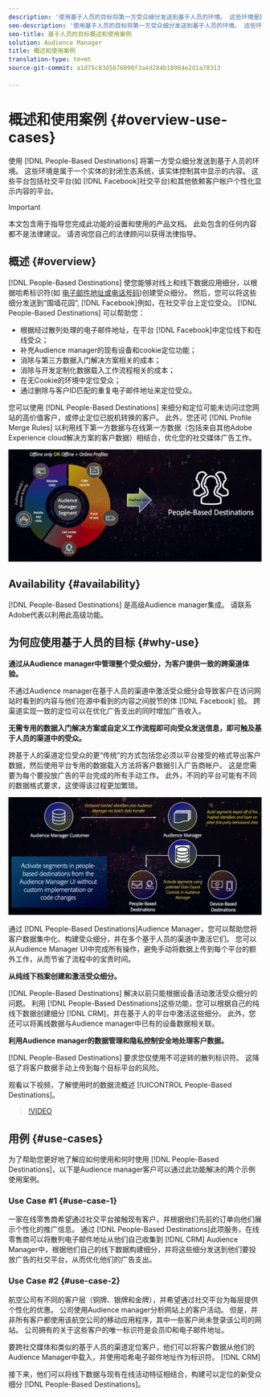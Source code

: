 ```yaml
---
description: '使用基于人员的目标将第一方受众细分发送到基于人员的环境。 这些环境是属于一个实体的封闭生态系统，该实体控制其中显示的内容。 这些平台包括Facebook等社交平台，以及依赖客户帐户个性化显示内容的其他平台。 '
seo-description: '使用基于人员的目标将第一方受众细分发送到基于人员的环境。 这些环境是属于一个实体的封闭生态系统，该实体控制其中显示的内容。 这些平台包括Facebook等社交平台，以及依赖客户帐户个性化显示内容的其他平台。  '
seo-title: 基于人员的目标概述和使用案例
solution: Audience Manager
title: 概述和使用案例
translation-type: tm+mt
source-git-commit: a1d75c83d5876090f3a4d284b18984e2d1a70313

---
```



# 概述和使用案例 {#overview-use-cases}

使用 [!DNL People-Based Destinations] 将第一方受众细分发送到基于人员的环境。 这些环境是属于一个实体的封闭生态系统，该实体控制其中显示的内容。 这些平台包括社交平台(如 [!DNL Facebook]社交平台)和其他依赖客户帐户个性化显示内容的平台。

>[!IMPORTANT]
>本文包含用于指导您完成此功能的设置和使用的产品文档。 此处包含的任何内容都不是法律建议。 请咨询您自己的法律顾问以获得法律指导。

## 概述 {#overview}

[!DNL People-Based Destinations] 使您能够对线上和线下数据应用细分，以根据哈希标识符(如 [电子邮件地址或电话号码](people-based-destinations-prerequisites.md#hashing-requirements))创建受众细分。 然后，您可以将这些细分发送到“围墙花园”, [!DNL Facebook]例如，在社交平台上定位受众。 [!DNL People-Based Destinations] 可以帮助您：

* 根据经过散列处理的电子邮件地址，在平台 [!DNL Facebook]中定位线下和在线受众；
* 补充Audience manager的现有设备和cookie定位功能；
* 消除与第三方数据入门解决方案相关的成本；
* 消除与开发定制化数据载入工作流程相关的成本；
* 在无Cookie的环境中定位受众；
* 通过删除与客户ID匹配的重复电子邮件地址来定位受众。

您可以使用 [!DNL People-Based Destinations] 来细分和定位可能未访问过您网站的高价值客户，或停止定位已脱机转换的客户。 此外，您还可 [!DNL Profile Merge Rules] 以利用线下第一方数据与在线第一方数据（包括来自其他Adobe Experience cloud解决方案的客户数据）相结合，优化您的社交媒体广告工作。

![pbd-overview](assets/pbd-overview.png)

## Availability {#availability}

[!DNL People-Based Destinations] 是高级Audience manager集成。 请联系Adobe代表以利用此高级功能。

## 为何应使用基于人员的目标 {#why-use}

**通过从Audience manager中管理整个受众细分，为客户提供一致的跨渠道体验。**

不通过Audience manager在基于人员的渠道中激活受众细分会导致客户在访问网站时看到的内容与他们在源中看到的内容之间脱节的体 [!DNL Facebook] 验。 跨渠道实现一致的定位可以在优化广告支出的同时增加广告收入。

**无需专用的数据入门解决方案或自定义工作流程即可向受众发送信息，即可触及基于人员的渠道中的受众。**

跨基于人的渠道定位受众的更“传统”的方式包括您必须以平台接受的格式导出客户数据，然后使用平台专用的数据载入方法将客户数据引入广告商帐户。 这是您需要为每个要投放广告的平台完成的所有手动工作。 此外，不同的平台可能有不同的数据格式要求，这使得该过程更加繁琐。

![pbd-overview](assets/pbd-diagram.png)

通过 [!DNL People-Based Destinations]Audience Manager，您可以帮助您将客户数据集中化、构建受众细分，并在多个基于人员的渠道中激活它们。 您可以从Audience Manager UI中完成所有操作，避免手动将数据上传到每个平台的额外工作，从而节省了流程中的宝贵时间。

**从纯线下档案创建和激活受众细分。**

[!DNL People-Based Destinations] 解决以前只能根据设备活动激活受众细分的问题。 利用 [!DNL People-Based Destinations]这些功能，您可以根据自己的纯线下数据创建细分 [!DNL CRM]，并在基于人的平台中激活这些细分。 此外，您还可以将离线数据与Audience manager中已有的设备数据相关联。

**利用Audience manager的数据管理和隐私控制安全地处理客户数据。**

[!DNL People-Based Destinations] 要求您仅使用不可逆转的散列标识符。 这降低了将客户数据手动上传到每个目标平台的风险。

观看以下视频，了解使用时的数据流概述 [!UICONTROL People-Based Destinations]。

>[!VIDEO](https://video.tv.adobe.com/v/28968/?captions=chi_hans)

## 用例 {#use-cases}

为了帮助您更好地了解应如何使用和何时使用 [!DNL People-Based Destinations]，以下是Audience manager客户可以通过此功能解决的两个示例使用案例。

### Use Case #1 {#use-case-1}

一家在线零售商希望通过社交平台接触现有客户，并根据他们先前的订单向他们展示个性化的推广信息。 通过 [!DNL People-Based Destinations]此项服务，在线零售商可以将散列电子邮件地址从他们自己收集到 [!DNL CRM] Audience Manager中，根据他们自己的线下数据构建细分，并将这些细分发送到他们要投放广告的社交平台，从而优化他们的广告支出。

### Use Case #2 {#use-case-2}

航空公司有不同的客户层（铜牌、银牌和金牌），并希望通过社交平台为每层提供个性化的优惠。 公司使用Audience manager分析网站上的客户活动。 但是，并非所有客户都使用该航空公司的移动应用程序，其中一些客户尚未登录该公司的网站。 公司拥有的关于这些客户的唯一标识符是会员ID和电子邮件地址。

要跨社交媒体和类似的基于人员的渠道定位客户，他们可以将客户数据从他们的Audience Manager中载入，并使用哈希电子邮件地址作为标识符。 [!DNL CRM]

接下来，他们可以将线下数据与现有在线活动特征相结合，构建可以定位的新受众细分 [!DNL People-Based Destinations]。
